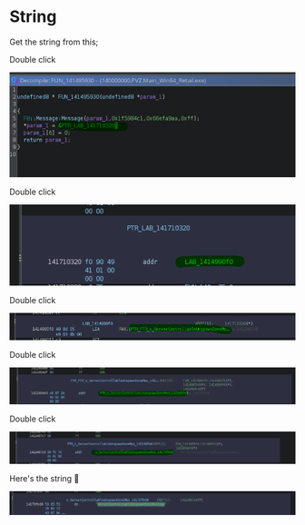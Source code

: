 # String

Get the string from this;

Double click

![image](/GhidraStuff/TheOldStuff/Images/String/1.png)

Double click

![image](/GhidraStuff/TheOldStuff/Images/String/2.png)

Double click

![image](/GhidraStuff/TheOldStuff/Images/String/3.png)

Double click

![image](/GhidraStuff/TheOldStuff/Images/String/4.png)

Double click

![image](/GhidraStuff/TheOldStuff/Images/String/5.png)

Here's the string 🎉

![image](/GhidraStuff/TheOldStuff/Images/String/6.png)
